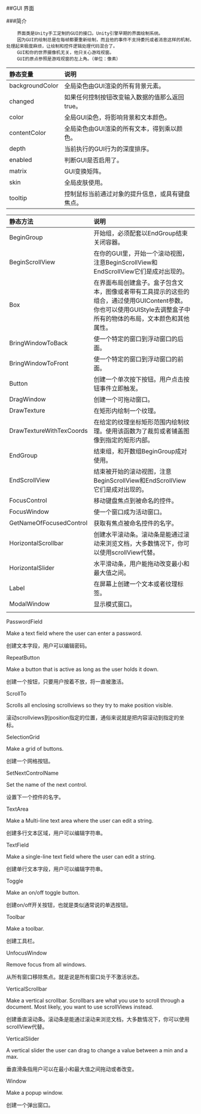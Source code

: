 ##GUI 界面

###简介
```
    界面类是Unity手工定制的GUI的接口。Unity引擎早期的界面绘制系统。
    因为GUI的绘制总是在每帧都要重新绘制，而且他的事件不支持委托或者消息这样的机制，处理起来极度麻烦，让绘制和控件逻辑处理代码混合了。
    GUI和你的世界摄像机无关，他只关心游戏视窗。
    GUI的原点参照是游戏视窗的左上角。（单位：像素）
```


|静态变量|说明|
|:--|:--|
|backgroundColor|全局染色由GUI渲染的所有背景元素。|
|changed|如果任何控制按钮改变输入数据的值那么返回true。|
|color|全局GUI染色，将影响背景和文本颜色。|
|contentColor|全局染色由GUI渲染的所有文本，得到乘以颜色。|
|depth|当前执行的GUI行为的深度排序。|
|enabled|判断GUI是否启用了。|
|matrix|GUI变换矩阵。|
|skin|全局皮肤使用。|
|tooltip|控制鼠标当前通过对象的提升信息，或具有键盘焦点。|


|静态方法|说明|
|:--|:--|
|BeginGroup|开始组，必须配套以EndGroup结束关闭容器。|
|BeginScrollView|在你的GUI里，开始一个滚动视图， 注意BeginScrollView和EndScrollView它们是成对出现的。|
|Box|在界面布局创建盒子。盒子包含文本，图像或者带有工具提示的这些的组合，通过使用GUIContent参数。你也可以使用GUIStyle去调整盒子中所有的物体的布局，文本颜色和其他属性。|
|BringWindowToBack|使一个特定的窗口到浮动窗口的后面。|
|BringWindowToFront|使一个特定的窗口到浮动窗口的前面。|
|Button|创建一个单次按下按钮。用户点击按钮事件立即触发。|
|DragWindow|创建一个可拖动窗口。|
|DrawTexture|在矩形内绘制一个纹理。|
|DrawTextureWithTexCoords|在给定的纹理坐标矩形范围内绘制纹理。使用该函数为了裁剪或者铺盖图像到指定的矩形内部。|
|EndGroup|结束组，和开数组BeginGroup成对使用。|
|EndScrollView|结束被开始的滚动视图，注意BeginScrollView和EndScrollView它们是成对出现的。|
|FocusControl|移动键盘焦点到被命名的控件。|
|FocusWindow|使一个窗口成为活动窗口。|
|GetNameOfFocusedControl|获取有焦点被命名控件的名字。|
|HorizontalScrollbar|创建水平滚动条。滚动条是能通过滚动来浏览文档，大多数情况下，你可以使用scrollView代替。|
|HorizontalSlider|水平滑动条，用户能拖动改变最小和最大值之间。|
|Label|在屏幕上创建一个文本或者纹理标签。|
|ModalWindow|显示模式窗口。|
|||



PasswordField

Make a text field where the user can enter a password.

创建文本字段，用户可以编辑密码。

RepeatButton

Make a button that is active as long as the user holds it down.

创建一个按钮，只要用户按着不放，将一直被激活。

ScrollTo

Scrolls all enclosing scrollviews so they try to make position visible.

滚动scrollviews到position指定的位置，通俗来说就是把内容滚动到指定的坐标。

SelectionGrid

Make a grid of buttons.

创建一个网格按钮。

SetNextControlName

Set the name of the next control.

设置下一个控件的名字。

TextArea

Make a Multi-line text area where the user can edit a string.

创建多行文本区域，用户可以编辑字符串。

TextField

Make a single-line text field where the user can edit a string.

创建单行文本字段，用户可以编辑字符串。

Toggle

Make an on/off toggle button.

创建on/off开关按钮，也就是类似通常说的单选按钮。

Toolbar

Make a toolbar.

创建工具栏。

UnfocusWindow

Remove focus from all windows.

从所有窗口移除焦点。就是说是所有窗口处于不激活状态。

VerticalScrollbar

Make a vertical scrollbar. Scrollbars are what you use to scroll through a document. Most likely, you want to use scrollViews instead.

创建垂直滚动条。滚动条是能通过滚动来浏览文档，大多数情况下，你可以使用scrollView代替。

VerticalSlider

A vertical slider the user can drag to change a value between a min and a max.

垂直滑条指用户可以在最小和最大值之间拖动或者改变。

Window

Make a popup window.

创建一个弹出窗口。

